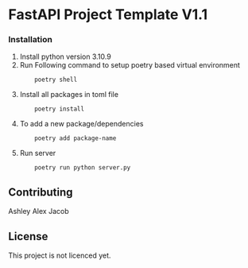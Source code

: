 # FastAPI Project Template V1.1

### Installation
1. Install python version 3.10.9
2. Run Following command to setup poetry based virtual environment
    ```
        poetry shell
    ```
3. Install all packages in toml file
    ```
        poetry install
    ```
4. To add a new package/dependencies
    ```
        poetry add package-name
    ```
5. Run server
    ```
        poetry run python server.py
    ```

## Contributing

Ashley Alex Jacob

## License

This project is not licenced yet.
